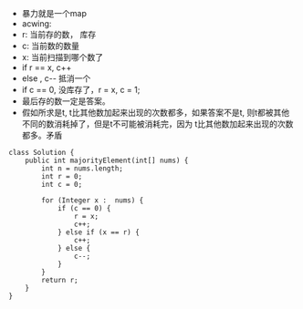 - 暴力就是一个map
- acwing: 
- r: 当前存的数， 库存
- c: 当前数的数量
- x: 当前扫描到哪个数了
- if r == x, c++
- else , c-- 抵消一个
- if c == 0, 没库存了，r = x, c = 1;
- 最后存的数一定是答案。
- 假如所求是t, t比其他数加起来出现的次数都多，如果答案不是t, 则t都被其他不同的数消耗掉了，但是t不可能被消耗完，因为 t比其他数加起来出现的次数都多。矛盾

```
class Solution {
    public int majorityElement(int[] nums) {
        int n = nums.length;
        int r = 0;
        int c = 0; 
        
        for (Integer x :  nums) {
            if (c == 0) {
                r = x;
                c++;
            } else if (x == r) {
                c++;
            } else {
                c--;
            }
        }
        return r;
    }
}
```

